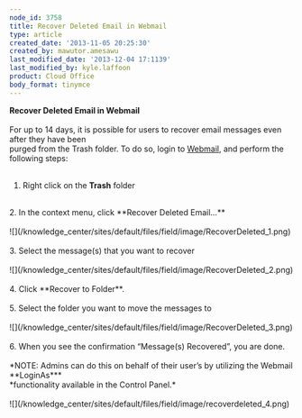 ```yaml
---
node_id: 3758
title: Recover Deleted Email in Webmail
type: article
created_date: '2013-11-05 20:25:30'
created_by: mawutor.amesawu
last_modified_date: '2013-12-04 17:1139'
last_modified_by: kyle.laffoon
product: Cloud Office
body_format: tinymce
---
```


**Recover Deleted Email in Webmail**<br>
<br>
For up to 14 days, it is possible for users to recover email messages
even after they have been<br>
purged from the Trash folder. To do so, login to
[Webmail](https://apps.rackspace.com "Webmail Login"), and perform the
following steps:<br>
<br>
1. Right click on the **Trash** folder<br>
<br>
2. In the context menu, click **Recover Deleted Email&mldr;**<br>
<br>
![](/knowledge_center/sites/default/files/field/image/RecoverDeleted_1.png)<br>
<br>
3. Select the message(s) that you want to recover<br>
<br>
![](/knowledge_center/sites/default/files/field/image/RecoverDeleted_2.png)<br>
<br>
4. Click **Recover to Folder**.<br>
<br>
5. Select the folder you want to move the messages to<br>
<br>
![](/knowledge_center/sites/default/files/field/image/RecoverDeleted_3.png)<br>
<br>
6. When you see the confirmation &ldquo;Message(s) Recovered&rdquo;, you are done.<br>
<br>
*NOTE: Admins can do this on behalf of their user&rsquo;s by utilizing the
Webmail **LoginAs***<br>
*functionality available in the Control Panel.*<br>
<br>
![](/knowledge_center/sites/default/files/field/image/recoverdeleted_4.png)

